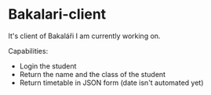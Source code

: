 # Bakalari-client
It's client of Bakaláři I am currently working on.

Capabilities:
* Login the student
* Return the name and the class of the student
* Return timetable in JSON form (date isn't automated yet)
